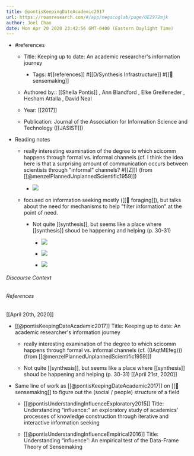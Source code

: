 ```yaml
---
title: @pontisKeepingDateAcademic2017
url: https://roamresearch.com/#/app/megacoglab/page/OE2972mjk
author: Joel Chan
date: Mon Apr 20 2020 23:42:56 GMT-0400 (Eastern Daylight Time)
---
```


- #references

    - Title: Keeping up to date: An academic researcher's information journey

        - Tags: #[[references]] #[[D/Synthesis Infrastructure]] #[[🧱 sensemaking]]

    - Authored by::  [[Sheila Pontis]] ,  Ann Blandford ,  Elke Greifeneder ,  Hesham Attalla ,  David Neal

    - Year: [[2017]]

    - Publication: Journal of the Association for Information Science and Technology ([[JASIST]])
- Reading notes

    - really interesting examination of the degree to which scicomm happens through formal vs. informal channels (cf. I think the idea here is that a surprising amount of communication occurs between scientists through "informal" channels? #[[Z]]) (from [[@menzelPlannedUnplannedScientific1959]])

        - ![](https://firebasestorage.googleapis.com/v0/b/firescript-577a2.appspot.com/o/imgs%2Fapp%2Fmegacoglab%2FY_4EsrnlEP?alt=media&token=5a6eb3ba-020f-465b-b31d-d4f442a07470)

    - focused on information seeking mostly ([[🧱 foraging]]), but talks about the need for mechanisms to help "filter information" at the point of need.

        - Not quite [[synthesis]], but seems like a place where [[synthesis]] shoud be happening and helping (p. 30-31)

            - ![](https://firebasestorage.googleapis.com/v0/b/firescript-577a2.appspot.com/o/imgs%2Fapp%2Fmegacoglab%2Fo-AUMs-Rwm?alt=media&token=654b62ed-93d9-4dda-87df-1b3b15bcb382)

            - ![](https://firebasestorage.googleapis.com/v0/b/firescript-577a2.appspot.com/o/imgs%2Fapp%2Fmegacoglab%2F8SjN7royX4?alt=media&token=9478cea5-5265-4591-8b4a-e72e7a683c8b)

            - ![](https://firebasestorage.googleapis.com/v0/b/firescript-577a2.appspot.com/o/imgs%2Fapp%2Fmegacoglab%2FTprMh9JISG?alt=media&token=fcf43ec2-2d70-4e9b-b302-4b2e8290c36b)

###### Discourse Context



###### References

[[April 20th, 2020]]

- [[@pontisKeepingDateAcademic2017]] Title: Keeping up to date: An academic researcher's information journey

    - really interesting examination of the degree to which scicomm happens through formal vs. informal channels (cf. ((IAqtMEfeg))) (from [[@menzelPlannedUnplannedScientific1959]])

    - Not quite [[synthesis]], but seems like a place where [[synthesis]] shoud be happening and helping (p. 30-31)
[[April 21st, 2020]]

- Same line of work as [[@pontisKeepingDateAcademic2017]] on [[🧱 sensemaking]] to figure out the (social / people) structure of a field

    - [[@pontisUnderstandingInfluenceExploratory2015]] Title: Understanding “influence:” an exploratory study of academics' processes of knowledge construction through iterative and interactive information seeking

    - [[@pontisUnderstandingInfluenceEmpirical2016]] Title: Understanding “influence”: An empirical test of the Data-Frame Theory of Sensemaking
